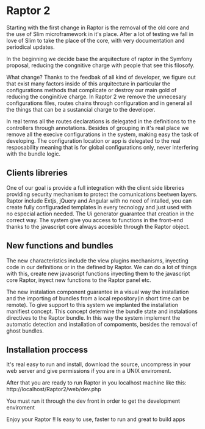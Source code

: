 # Raptor 2

Starting with the first change in Raptor is the removal of the old core
and the use of Slim microframework in it's place. After a lot of testing
we fall in love of Slim to take the place of the core, with very documentation
and periodical updates.

In the beginning we decide base the arquitecture of raptor in the Symfony
proposal, reducing the congnitive charge with people that see this filosofy.

What change? Thanks to the feedbak of all kind of developer, we figure out
that exist many factors inside of this arquitecture in particular the
configurations methods that complicate or destroy our main gold of reducing
the conginitive charge. In Raptor 2 we remove the unnecesary configurations
files, routes chains through configuration and in general all the things
that can be a sustancial charge to the developer.

In real terms all the routes declarations is delegated in the definitions
to the controllers through annotations. Besides of grouping in it's real
place we remove all the execive configurations in the system, making easy
the task of developing. The configuration location or app is delegated
to the real resposability meaning that is for global configurations only,
never interfering with the bundle logic.
 
## Clients libreries

One of our goal is provide a full integration with the client side libreries
providing security mechanism to protect the comunications beetwen layers.
Raptor include Extjs, jQuery and Angular with no need of intalled, you can
create fully configuraded templates in every tecnology and just used with
no especial action needed. The Ui generator guarantee that creation in the
correct way.
The system give you access to functions in the front-end thanks to the 
javascript core always accesible through the Raptor object.

## New functions and bundles

The new characteristics include the view plugins mechanisms, inyecting
code in our definitions or in the defined by Raptor. We can do a lot of
things with this, create new javascript functions inyecting them to the
javascript core Raptor, inyect new functions to the Raptor panel etc.

The new instalation component guarantee in a visual way the installation
and the importing of bundles from a local repository(in short time can be
remote). To give support to this system we implanted the installation 
manifiest concept. This concept determine the bundle state and instalations 
directives to the Raptor bundle. In this way the system implement
the automatic detection and installation of compoments, besides the removal
of ghost bundles.

## Installation proccess

It's real easy to run and install, download the source, uncompress in your
web server and give permissions if you are in a UNIX enviroment.

After that you are ready to run Raptor in you localhost machine like this:
	http://localhost/Raptor2/web/dev.php

You must run it through the dev front in order to get the development enviroment

Enjoy your Raptor !! Is easy to use, faster to run and great to build apps
